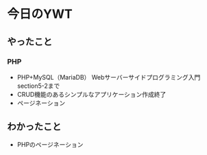 # 今日のYWT

## やったこと

### PHP

- PHP+MySQL（MariaDB） Webサーバーサイドプログラミング入門 section5-2まで
- CRUD機能のあるシンプルなアプリケーション作成終了
- ページネーション

## わかったこと

- PHPのページネーション
